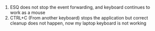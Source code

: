 1. ESQ does not stop the event forwarding, and keyboard
   continues to work as a mouse
2. CTRL+C (From another keyboard) stops the application but
   correct cleanup does not happen, now my laptop keyboard is not working
